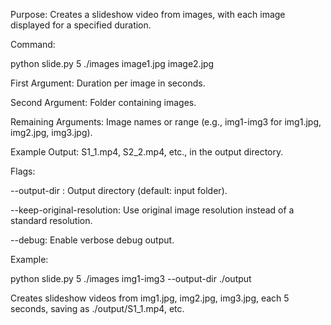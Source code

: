 Purpose: Creates a slideshow video from images, with each image displayed for a specified duration.

Command:

python slide.py 5 ./images image1.jpg image2.jpg

First Argument: Duration per image in seconds.

Second Argument: Folder containing images.

Remaining Arguments: Image names or range (e.g., img1-img3 for img1.jpg, img2.jpg, img3.jpg).

Example Output: S1_1.mp4, S2_2.mp4, etc., in the output directory.

Flags:

--output-dir <path>: Output directory (default: input folder).

--keep-original-resolution: Use original image resolution instead of a standard resolution.

--debug: Enable verbose debug output.

Example:

python slide.py 5 ./images img1-img3 --output-dir ./output

Creates slideshow videos from img1.jpg, img2.jpg, img3.jpg, each 5 seconds, saving as ./output/S1_1.mp4, etc.

